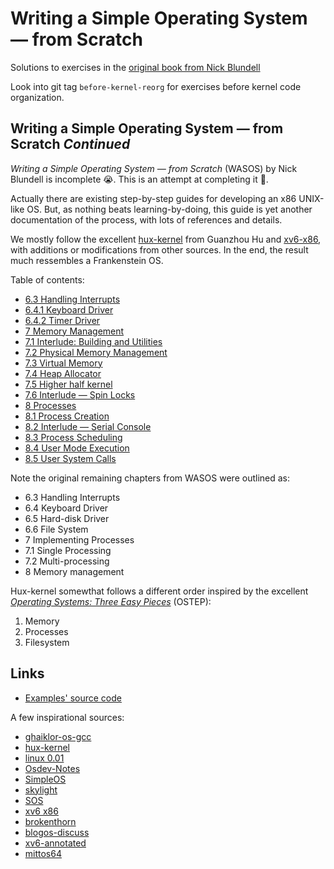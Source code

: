 # Writing a Simple Operating System — from Scratch

Solutions to exercises in the [original book from Nick Blundell](http://www.cs.bham.ac.uk/~exr/lectures/opsys/10_11/lectures/os-dev.pdf)

Look into git tag `before-kernel-reorg` for exercises before kernel code organization.

## Writing a Simple Operating System — from Scratch *Continued*

*Writing a Simple Operating System — from Scratch* (WASOS) by Nick Blundell is
incomplete 😭. This is an attempt at completing it 🎉.

Actually there are existing step-by-step guides for developing an x86
UNIX-like OS. But, as nothing beats learning-by-doing, this guide is yet
another documentation of the process, with lots of references and details.

We mostly follow the excellent
[hux-kernel](https://github.com/josehu07/hux-kernel) from Guanzhou Hu and
[xv6-x86](https://github.com/mit-pdos/xv6-public), with additions or
modifications from other sources. In the end, the result much ressembles a
Frankenstein OS.


Table of contents:

- [6.3 Handling Interrupts](doc/6.3.Handling_Interrupts.md)
- [6.4.1 Keyboard Driver](doc/6.4.1.Keyboard_Driver.md)
- [6.4.2 Timer Driver](doc/6.4.2.Timer_Driver.md)
- [7 Memory Management](doc/7.Memory_Management.md)
- [7.1 Interlude: Building and Utilities](doc/7.1.Building_and_Utilities.md)
- [7.2 Physical Memory Management](doc/7.2.Physical_Memory_Management.md)
- [7.3 Virtual Memory](doc/7.3.Virtual_Memory.md)
- [7.4 Heap Allocator](doc/7.4.Heap_Allocator.md)
- [7.5 Higher half kernel](doc/7.5.Higher_Half_Kernel.md)
- [7.6 Interlude — Spin Locks](doc/7.6.Spin_Locks.md)
- [8 Processes](doc/8.Processes.md)
- [8.1 Process Creation](doc/8.1.Process_Creation.md)
- [8.2 Interlude — Serial Console](doc/8.2.Interlude_Serial_Console.md)
- [8.3 Process Scheduling](doc/8.3.Process_Scheduling.md)
- [8.4 User Mode Execution](doc/8.4.User_Mode_Execution.md)
- [8.5 User System Calls](doc/8.5.User_System_Calls.md)

Note the original remaining chapters from WASOS were outlined as:

- 6.3 Handling Interrupts
- 6.4 Keyboard Driver
- 6.5 Hard-disk Driver
- 6.6 File System
- 7 Implementing Processes
- 7.1 Single Processing
- 7.2 Multi-processing
- 8 Memory management

Hux-kernel somewthat follows a different order inspired by the excellent
[*Operating Systems: Three Easy
Pieces*](http://pages.cs.wisc.edu/~remzi/OSTEP/) (OSTEP):

1. Memory
2. Processes
3. Filesystem


## Links

- [Examples' source code](https://github.com/tcharding/os-from-scratch/blob/master/examples/asm/)

A few inspirational sources:

- [ghaiklor-os-gcc](https://github.com/ghaiklor/ghaiklor-os-gcc)
- [hux-kernel](https://github.com/josehu07/hux-kernel)
- [linux 0.01](https://kernel.org/pub/linux/kernel/Historic/)
- [Osdev-Notes](https://github.com/dreamos82/Osdev-Notes)
- [SimpleOS](https://github.com/zzhiyi/SimpleOS)
- [skylight](https://github.com/austanss/skylight)
- [SOS](https://sos.enix.org/)
- [xv6 x86](https://github.com/mit-pdos/xv6-public)
- [brokenthorn](http://www.brokenthorn.com/Resources/OSDevIndex.html)
- [blogos-discuss](https://os.phil-opp.com/)
- [xv6-annotated](https://github.com/palladian1/xv6-annotated)
- [mittos64](https://github.com/thomasloven/mittos64)
